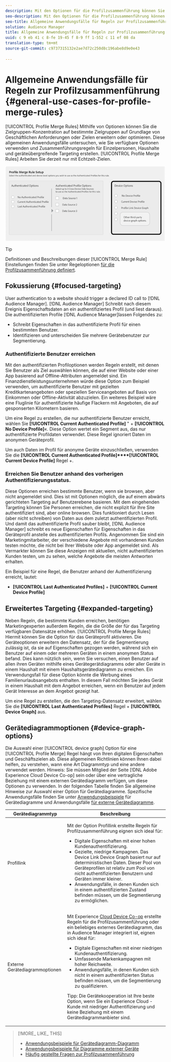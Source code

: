 ```yaml
---
description: Mit den Optionen für die Profilzusammenführung können Sie die Zielgruppen-Konzentration auf bestimmte Zielgruppen auf Grundlage von Geschäftsanforderungen oder Zielen erweitern oder optimieren. Diese allgemeinen Anwendungsfälle untersuchen, wie Sie verfügbare Optionen verwenden und Zusammenführungsregeln für Einzelpersonen, Haushalte und geräteübergreifende Targeting erstellen. Derzeit funktionieren Regeln für die Profilzusammenführung nur mit Echtzeitzielen.
seo-description: Mit den Optionen für die Profilzusammenführung können Sie die Zielgruppen-Konzentration auf bestimmte Zielgruppen auf Grundlage von Geschäftsanforderungen oder Zielen erweitern oder optimieren. Diese allgemeinen Anwendungsfälle untersuchen, wie Sie verfügbare Optionen verwenden und Zusammenführungsregeln für Einzelpersonen, Haushalte und geräteübergreifende Targeting erstellen. Derzeit funktionieren Regeln für die Profilzusammenführung nur mit Echtzeitzielen.
seo-title: Allgemeine Anwendungsfälle für Regeln zur Profilzusammenführung
solution: Audience Manager
title: Allgemeine Anwendungsfälle für Regeln zur Profilzusammenführung
uuid: c 9 eb 41 c 8-fe 19-45 f 8-9 ff 1-552 c 11 ef 08 da
translation-type: tm+mt
source-git-commit: c9737315132e2ae7d72c250d8c196abe8d9e0e43

---
```



# Allgemeine Anwendungsfälle für Regeln zur Profilzusammenführung {#general-use-cases-for-profile-merge-rules}

[!UICONTROL Profile Merge Rules] Mithilfe von Optionen können Sie die Zielgruppen-Konzentration auf bestimmte Zielgruppen auf Grundlage von Geschäftlichen Anforderungen oder Zielen erweitern oder optimieren. Diese allgemeinen Anwendungsfälle untersuchen, wie Sie verfügbare Optionen verwenden und Zusammenführungsregeln für Einzelpersonen, Haushalte und geräteübergreifende Targeting erstellen. [!UICONTROL Profile Merge Rules] Arbeiten Sie derzeit nur mit Echtzeit-Zielen.

![](assets/merge-rules-options.png)

>[!TIP]
>
>Definitionen und Beschreibungen dieser [!UICONTROL Merge Rule] Einstellungen finden Sie unter Regeloptionen [für die Profilzusammenführung definiert](../../features/profile-merge-rules/merge-rule-definitions.md).

## Fokussierung {#focused-targeting}

User authentication to a website should trigger a declared ID call to [!DNL Audience Manager]. [!DNL Audience Manager] Schreibt nach diesem Ereignis Eigenschaftsdaten an ein authentifiziertes Profil (und liest daraus). Die authentifizierten Profile [!DNL Audience Manager]lassen Folgendes zu:

* Schreibt Eigenschaften in das authentifizierte Profil für einen bestimmten Benutzer.
* Identifizieren und unterscheiden Sie mehrere Gerätebenutzer zur Segmentierung.

### Authentifizierte Benutzer erreichen

Mit den authentifizierten Profiloptionen werden Regeln erstellt, mit denen Sie Benutzer als Ziel auswählen können, die auf einer Website oder einer App basierend auf Offline-Attributen angemeldet sind. Ein Finanzdienstleistungsunternehmen würde diese Option zum Beispiel verwenden, um authentifizierte Benutzer mit gezielten Kreditkartenangeboten oder speziellen Serviceangeboten auf Basis von Einkommen oder Offline-Aktivität abzuzielen. Ein weiteres Beispiel wäre eine Fluglinie für authentifizierte häufige Flackern mit Angeboten, die auf gesponserten Kilometern basieren.

Um eine Regel zu erstellen, die nur authentifizierte Benutzer erreicht, wählen Sie **[!UICONTROL Current Authenticated Profile]** &quot; + **[!UICONTROL No Device Profile]**«. Diese Option wertet ein Segment aus, das nur authentifizierte Profildaten verwendet. Diese Regel ignoriert Daten im anonymen Geräteprofil.

Um auch Daten im Profil für anonyme Geräte einzuschließen, verwenden Sie die **[!UICONTROL Current Authenticated Profile]****[!UICONTROL Current Device Profile]** Regel +.

### Erreichen Sie Benutzer anhand des vorherigen Authentifizierungsstatus.

Diese Optionen erreichen bestimmte Benutzer, wenn sie browsen, aber nicht angemeldet sind. Dies ist mit Optionen möglich, die auf einem abwärts gerichteten Targeting auf Benutzerebene basieren. Mit dem eingehenden Targeting können Sie Personen erreichen, die nicht explizit für Ihre Site authentifiziert sind, aber online browsen. Dies funktioniert durch Lesen (aber nicht schreiben) von Daten aus dem zuletzt authentifizierten Profil. Und damit das authentifizierte Profil sauber bleibt, [!DNL Audience Manager] schreibt es neue Eigenschaften für Eigenschaften in das Geräteprofil anstelle des authentifizierten Profils. Angenommen Sie sind ein Marketingmitarbeiter, der verschiedene Angebote mit vorhandenen Kunden testen möchte, die nicht bei Ihrer Website oder App angemeldet sind. Als Vermarkter können Sie diese Anzeigen mit aktuellen, nicht authentifizierten Kunden testen, um zu sehen, welche Angebote die meisten Antworten erhalten.

Ein Beispiel für eine Regel, die Benutzer anhand der Authentifizierung erreicht, lautet:

* **[!UICONTROL Last Authenticated Profiles]** + **[!UICONTROL Current Device Profile]**

## Erweitertes Targeting {#expanded-targeting}

Neben Regeln, die bestimmte Kunden erreichen, benötigen Marketingexperten außerdem Regeln, die die Größe der für das Targeting verfügbaren Datensätze erhöhen. [!UICONTROL Profile Merge Rules] Hiermit können Sie die Option für das Geräteprofil aktivieren. Die Geräteoptionen erweitern den Datensatz, der für die Segmentierung zulässig ist, da sie auf Eigenschaften gezogen werden, während sich ein Benutzer auf einem oder mehreren Geräten in einem anonymen Status befand. Dies kann nützlich sein, wenn Sie versuchen, einen Benutzer auf allen ihren Geräten mithilfe eines Gerätegerätdiagramms oder aller Geräte in einem Haushalt mit einem Haushaltsgerätediagramm zu erreichen. Ein Verwendungsfall für diese Option könnte die Werbung eines Familienurlaubsangebots enthalten. In diesem Fall möchten Sie jedes Gerät in einem Haushalt mit dem Angebot erreichen, wenn ein Benutzer auf jedem Gerät Interesse an dem Angebot gezeigt hat.

Um eine Regel zu erstellen, die den Targeting-Datensatz erweitert, wählen Sie die **[!UICONTROL Last Authenticated Profiles]** Regel + **[!UICONTROL Device Graph]** aus.

<!-- 

<p>Rules that use the device graph option extend your data set even further. With the device graph option, <span class="keyword"> Audience Manager</span> relies on the device profiles aggregated from the last 3 devices that a visitor used for authentication to your site. The device graph rules include: </p> 
<p> 
 <ul id="ul_3008B6AF16EC408F98EC4088111281FB"> 
  <li id="li_FA2087F1ED454CD0B9E09656B79ED23B"> <b><span class="uicontrol"> Current Authenticated Profiles</span></b> + <b><span class="uicontrol"> Profile Merge Device Graph</span></b> or a Co-op device graph option </li> 
  <li id="li_001A8DB517CB4EE394DBD530F2080FD5"> <b><span class="uicontrol"> Last Authenticated Profiles</span></b> + <b><span class="uicontrol"> Profile Merge Device Graph</span></b> or a Co-op device graph option </li> 
 </ul> </p> 
<p> 
 <note type="tip">
  Create a simple rule with 
  <b><span class="uicontrol"> No Authenticated Profile</span></b> + 
  <b><span class="uicontrol"> Current Device Profile</span></b> when you're still developing a strategy and are unsure about which options to choose or if your site doesn't use authentication. 
 </note> </p>

 -->

## Gerätediagrammoptionen {#device-graph-options}

Die Auswahl einer [!UICONTROL device graph] Option für eine [!UICONTROL Profile Merge] Regel hängt von Ihren digitalen Eigenschaften und Geschäftszielen ab. Diese allgemeinen Richtlinien können Ihnen dabei helfen, zu verstehen, wann eine Art Diagrammtyp und eine andere verwendet werden. Hinweis: Sie müssen Mitglied der Seite [!DNL Adobe Experience Cloud Device Co-op] sein oder über eine vertragliche Beziehung mit einem externen Gerätediagramm verfügen, um diese Optionen zu verwenden. In der folgenden Tabelle finden Sie allgemeine Hinweise zur Auswahl einer Option für Gerätediagramme. Spezifische Anwendungsfälle finden Sie unter [Anwendungsbeispiele](../../features/profile-merge-rules/profile-link-use-case.md) für Gerätediagramme und Anwendungsfälle [für externe Gerätediagramme](../../features/profile-merge-rules/external-graph-use-cases.md).

<table id="table_66D9152D4FF040A186003272D456625D"> 
 <thead> 
  <tr> 
   <th colname="col1" class="entry"> Gerätediagrammtyp </th> 
   <th colname="col2" class="entry"> Beschreibung </th> 
  </tr>
 </thead>
 <tbody> 
  <tr> 
   <td colname="col1"> <p><span class="wintitle"> Profillink</span> </p> </td> 
   <td colname="col2"> <p><span class="wintitle"> Mit</span> der Option <span class="wintitle"> Profillink</span> erstellte Regeln für Profilzusammenführung eignen sich ideal für: </p> <p> 
     <ul id="ul_FF44FA894BB2448887C8EDA9C8407EF9"> 
      <li id="li_E22505210C664FE6A9AA7C61244B36DA">Digitale Eigenschaften mit einer hohen Kundenauthentifizierung. </li> 
      <li id="li_BE7112EE611E4DEB95B5C0A2852BFA97">Gezielte, niedrige Kampagnen. Das <span class="wintitle"> Device Link</span> Device Graph basiert nur auf deterministischen Daten. Dieser Pool von Geräteprofilen ist relativ zum Pool von nicht authentifizierten Benutzern und Geräten immer kleiner. </li> 
      <li id="li_5FD9E936A72A4EFE80E694FA2E08E385">Anwendungsfälle, in denen Kunden sich in einem authentifizierten Zustand befinden müssen, um die Segmentierung zu ermöglichen. </li> 
     </ul> </p> </td> 
  </tr> 
  <tr> 
   <td colname="col1"> <p>Externe Gerätediagrammoptionen </p> </td> 
   <td colname="col2"> <p><span class="wintitle"> Mit</span> Experience <a href="https://marketing.adobe.com/resources/help/en_US/mcdc/" format="https" scope="external"> Cloud Device Co-op</a> erstellte Regeln für die Profilzusammenführung oder ein beliebiges externes Gerätediagramm, das in <span class="keyword"> Audience Manager integriert ist,</span> eignen sich ideal für: </p> <p> 
     <ul id="ul_D76D773988604A619FA4A3BF37F910F0"> 
      <li id="li_969A0755A9E34CBEB2F7331C137B9A26">Digitale Eigenschaften mit einer niedrigen Kundenauthentifizierung. </li> 
      <li id="li_AC78C8B4AD5340FFAC44FE851096C6A6">Umfassende Markenkampagnen mit hoher Reichweite. </li> 
      <li id="li_14AEC54CE34440889A3A36324EC6F497">Anwendungsfälle, in denen Kunden sich nicht in einem authentifizierten Status befinden müssen, um die Segmentierung zu qualifizieren. </li> 
     </ul> </p> <p> <p>Tipp: <span class="keyword"> Die Gerätekooperation</span> ist Ihre beste Option, wenn Sie <span class="keyword"> ein Experience Cloud</span> -Kunde mit niedriger Authentifizierung und keine Beziehung mit einem Gerätediagrammanbieter sind. </p> </p> </td> 
  </tr> 
 </tbody> 
</table>

>[!MORE_ LIKE_ THIS]
>
>* [Anwendungsbeispiele für Gerätediagramm-Diagramm](../../features/profile-merge-rules/profile-link-use-case.md)
>* [Anwendungsbeispiele für Diagramme externer Geräte](../../features/profile-merge-rules/external-graph-use-cases.md)
>* [Häufig gestellte Fragen zur Profilzusammenführung](../../faq/faq-profile-merge.md)

